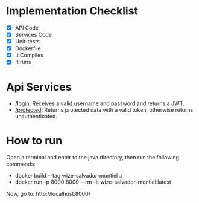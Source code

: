 # Implementation Checklist
- [x] API Code
- [x] Services Code
- [x] Unit-tests
- [x] Dockerfile
- [x] It Compiles
- [x] It runs

# Api Services
- [/login](http://localhost:8000/login): Receives a valid username and password and returns a JWT.
- [/protected](http://localhost:8000/protected): Returns protected data with a valid token, otherwise returns unauthenticated.

# How to run
Open a terminal and enter to the java directory, then run the following commands:
- docker build --tag wize-salvador-montiel ./
- docker run -p 8000:8000 --rm -it wize-salvador-montiel:latest

Now, go to: http://localhost:8000/